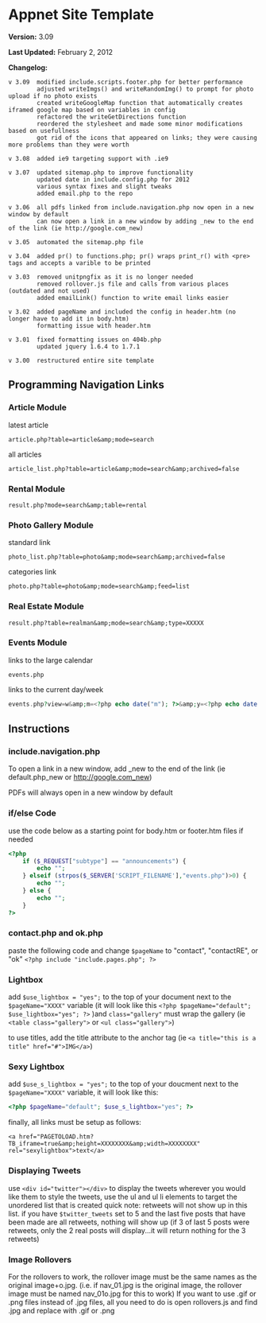# Appnet Site Template

**Version:**        3.09

**Last Updated:**   February 2, 2012

**Changelog:**

    v 3.09  modified include.scripts.footer.php for better performance
            adjusted writeImgs() and writeRandomImg() to prompt for photo upload if no photo exists
            created writeGoogleMap function that automatically creates iframed google map based on variables in config
            refactored the writeGetDirections function
            reordered the stylesheet and made some minor modifications based on usefullness
            got rid of the icons that appeared on links; they were causing more problems than they were worth
    
    v 3.08  added ie9 targeting support with .ie9  

    v 3.07  updated sitemap.php to improve functionality
            updated date in include.config.php for 2012
            various syntax fixes and slight tweaks
            added email.php to the repo

    v 3.06  all pdfs linked from include.navigation.php now open in a new window by default
            can now open a link in a new window by adding _new to the end of the link (ie http://google.com_new)

    v 3.05  automated the sitemap.php file

    v 3.04  added pr() to functions.php; pr() wraps print_r() with <pre> tags and accepts a varible to be printed 

    v 3.03  removed unitpngfix as it is no longer needed
            removed rollover.js file and calls from various places (outdated and not used)
            added emailLink() function to write email links easier

    v 3.02  added pageName and included the config in header.htm (no longer have to add it in body.htm)
            formatting issue with header.htm

    v 3.01  fixed formatting issues on 404b.php
            updated jquery 1.6.4 to 1.7.1

    v 3.00  restructured entire site template           



## Programming Navigation Links
	
### Article Module

latest article

    article.php?table=article&amp;mode=search

all articles

    article_list.php?table=article&amp;mode=search&amp;archived=false


### Rental Module
    result.php?mode=search&amp;table=rental
	

### Photo Gallery Module

standard link

    photo_list.php?table=photo&amp;mode=search&amp;archived=false

categories link

    photo.php?table=photo&amp;mode=search&amp;feed=list
	

### Real Estate Module

    result.php?table=realman&amp;mode=search&amp;type=XXXXX
	

### Events Module

links to the large calendar

    events.php

links to the current day/week

```php
events.php?view=w&amp;m=<?php echo date("m"); ?>&amp;y=<?php echo date("Y"); ?>&amp;d=<?php echo date("d"); ?>
```



## Instructions

### include.navigation.php

To open a link in a new window, add _new to the end of the link (ie default.php_new or http://google.com_new)

PDFs will always open in a new window by default


### if/else Code

use the code below as a starting point for body.htm or footer.htm files if needed

```php
<?php 
    if ($_REQUEST["subtype"] == "announcements") {
        echo "";
    } elseif (strpos($_SERVER['SCRIPT_FILENAME'],"events.php")>0) {
        echo "";
    } else {
        echo "";
    }
?>
```


### contact.php and ok.php

paste the following code and change `$pageName` to "contact", "contactRE", or "ok" `<?php include "include.pages.php"; ?>`


### Lightbox

add `$use_lightbox = "yes";` to the top of your document next to the `$pageName="XXXX"` variable (it will look like this `<?php $pageName="default"; $use_lightbox="yes"; ?>` )and `class="gallery"` must wrap the gallery (ie `<table class="gallery">` or `<ul class="gallery">`)

to use titles, add the title attribute to the anchor tag (ie `<a title="this is a title" href="#">IMG</a>`)
	

### Sexy Lightbox

add `$use_s_lightbox = "yes";` to the top of your doucment next to the `$pageName="XXXX"` variable, it will look like this:

```php
<?php $pageName="default"; $use_s_lightbox="yes"; ?>
```

finally, all links must be setup as follows:

    <a href="PAGETOLOAD.htm?TB_iframe=true&amp;height=XXXXXXXX&amp;width=XXXXXXXX" rel="sexylightbox">text</a> 


### Displaying Tweets

use `<div id="twitter"></div>` to display the tweets wherever you would like them to style the tweets, use the ul and ul li elements to target the unordered list that is created quick note: retweets will not show up in this list. if you have `$twitter_tweets` set to 5 and the last five posts that have been made are all retweets, nothing will show up (if 3 of last 5 posts were retweets, only the 2 real posts will display...it will return nothing for the 3 retweets)


### Image Rollovers

For the rollovers to work, the rollover image must be the same names as the original image+o.jpg.
(i.e. if nav\_01.jpg is the original image, the rollover image must be named nav\_01o.jpg for this to work)
If you want to use .gif or .png files instead of .jpg files, all you need to do is open rollovers.js and find .jpg and replace with .gif or .png
